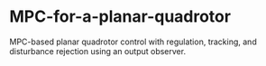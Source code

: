 # MPC-for-a-planar-quadrotor

MPC-based planar quadrotor control with regulation, tracking, and disturbance rejection using an output observer.

